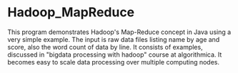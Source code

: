 # Hadoop_MapReduce
This program demonstrates Hadoop's Map-Reduce concept in Java using a very simple example. The input is raw data files listing name by age and score, also the word count of data by line. It consists of examples, discussed in "bigdata processing with hadoop" course at algorithmica. It becomes easy to scale data processing over multiple computing nodes.
